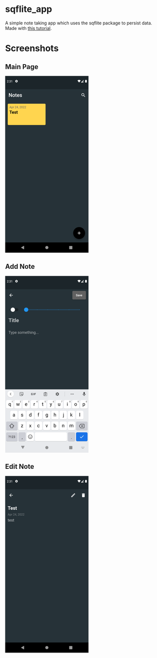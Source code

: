 # sqflite_app

A simple note taking app which uses the sqflite package to persist data. Made with [this tutorial](https://youtu.be/UpKrhZ0Hppk).

# Screenshots

## Main Page
![](./screenshots/main_page.png)

## Add Note
![](./screenshots/add_note.png)

## Edit Note
![](./screenshots/edit_note.png)
